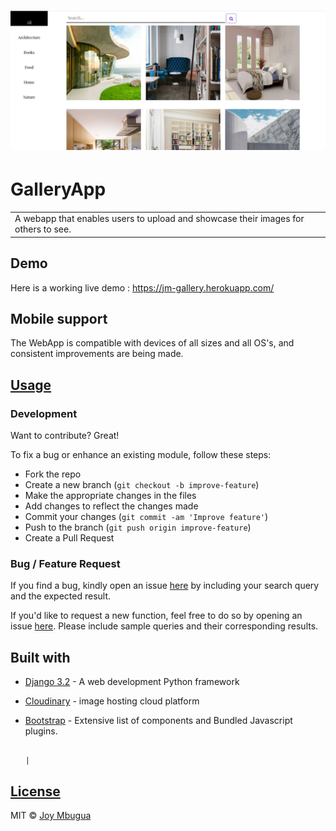 # ![GalleryApp](https://github.com/JoyMbugua/photo-gallery/blob/master/staticfiles/staticimages/photogalleryapp.jpg)

# GalleryApp

<table>
<tr>
<td>
  A webapp that enables users to upload and showcase their images for others to see.
</td>
</tr>
</table>

## Demo

Here is a working live demo : https://jm-gallery.herokuapp.com/


## Mobile support

The WebApp is compatible with devices of all sizes and all OS's, and consistent improvements are being made.



## [Usage](https://jm-gallery.herokuapp.com/)

### Development

Want to contribute? Great!

To fix a bug or enhance an existing module, follow these steps:

- Fork the repo
- Create a new branch (`git checkout -b improve-feature`)
- Make the appropriate changes in the files
- Add changes to reflect the changes made
- Commit your changes (`git commit -am 'Improve feature'`)
- Push to the branch (`git push origin improve-feature`)
- Create a Pull Request

### Bug / Feature Request

If you find a bug, kindly open an issue [here](https://github.com/JoyMbugua/photo-gallery/issues/new) by including your search query and the expected result.

If you'd like to request a new function, feel free to do so by opening an issue [here](https://github.com/JoyMbugua/photo-gallery/issues/new). Please include sample queries and their corresponding results.

## Built with

- [Django 3.2](https://docs.djangoproject.com/en/3.2/) - A web development Python framework
- [Cloudinary](https://cloudinary.com/documentation/django_image_and_video_upload#django_forms_and_models) - image hosting cloud platform
- [Bootstrap](https://getbootstrap.com/docs/4.6/getting-started/introduction/) - Extensive list of components and Bundled Javascript plugins.

                                                                          |

## [License](https://github.com/JoyMbugua/photo-gallery/blob/master/LICENSE)

MIT © [Joy Mbugua ](https://github.com/JoyMbugua)